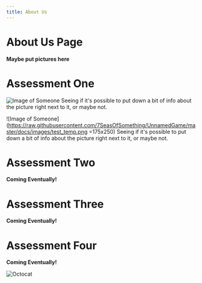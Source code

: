 ```yaml
---
title: About Us
---
```

About Us Page
=====

**Maybe put pictures here**



# Assessment One
![Image of Someone](https://raw.githubusercontent.com/7SeasOfSomething/UnnamedGame/master/docs/images/test_temp.png)
Seeing if it's possible to put down a bit of info about the picture right next to it, or maybe not.


![Image of Someone](https://raw.githubusercontent.com/7SeasOfSomething/UnnamedGame/master/docs/images/test_temp.png =175x250)
Seeing if it's possible to put down a bit of info about the picture right next to it, or maybe not.

# Assessment Two
**Coming Eventually!**
# Assessment Three
**Coming Eventually!**
# Assessment Four
**Coming Eventually!**

![Octocat](https://assets-cdn.github.com/images/icons/emoji/octocat.png)

